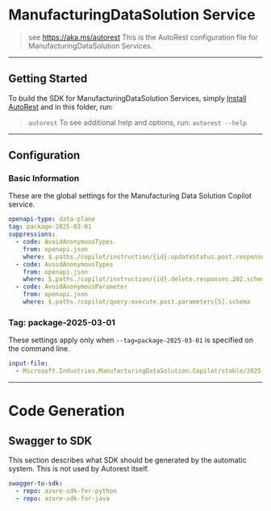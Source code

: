 # ManufacturingDataSolution Service

> see https://aka.ms/autorest
This is the AutoRest configuration file for ManufacturingDataSolution Services.

---

## Getting Started

To build the SDK for ManufacturingDataSolution Services,
simply [Install AutoRest](https://aka.ms/autorest/install) and in this folder, run:

> `autorest`
To see additional help and options, run:
> `autorest --help`
---

## Configuration

### Basic Information

These are the global settings for the Manufacturing Data Solution Copilot service.

```yaml
openapi-type: data-plane
tag: package-2025-03-01
suppressions:
  - code: AvoidAnonymousTypes
    from: openapi.json
    where: $.paths./copilot/instruction/{id}:updateStatus.post.responses.202.schema
  - code: AvoidAnonymousTypes
    from: openapi.json
    where: $.paths./copilot/instruction/{id}.delete.responses.202.schema
  - code: AvoidAnonymousParameter
    from: openapi.json
    where: $.paths./copilot/query:execute.post.parameters[5].schema
```

### Tag: package-2025-03-01

These settings apply only when `--tag=package-2025-03-01` is specified on the command line.

```yaml $(tag) == 'package-2025-03-01'
input-file:
  - Microsoft.Industries.ManufacturingDataSolution.Copilot/stable/2025-03-01/openapi.json
```

---

# Code Generation

## Swagger to SDK

This section describes what SDK should be generated by the automatic system.
This is not used by Autorest itself.

```yaml $(swagger-to-sdk)
swagger-to-sdk:
  - repo: azure-sdk-for-python
  - repo: azure-sdk-for-java
```
